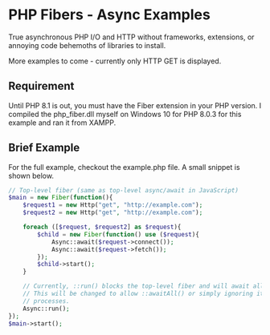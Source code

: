 # PHP Fibers - Async Examples
True asynchronous PHP I/O and HTTP without frameworks, extensions, or annoying code behemoths of libraries to install.

More examples to come - currently only HTTP GET is displayed.

## Requirement

Until PHP 8.1 is out, you must have the Fiber extension in your PHP version. I compiled the php_fiber.dll myself on Windows 10 for PHP 8.0.3 for this example and ran it from XAMPP.

## Brief Example

For the full example, checkout the example.php file. A small snippet is shown below.

```php
// Top-level fiber (same as top-level async/await in JavaScript)
$main = new Fiber(function(){
	$request1 = new Http("get", "http://example.com");
	$request2 = new Http("get", "http://example.com");

	foreach ([$request, $request2] as $request){
		$child = new Fiber(function() use ($request){
			Async::await($request->connect());
			Async::await($request->fetch());
		});
		$child->start();
	}

	// Currently, ::run() blocks the top-level fiber and will await all the child fibers above.
	// This will be changed to allow ::awaitAll() or simply ignoring it entirely for full asynchronous
	// processes.
	Async::run();
});
$main->start();
```
